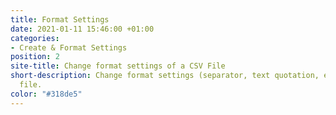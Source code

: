 ```yaml
---
title: Format Settings
date: 2021-01-11 15:46:00 +01:00
categories:
- Create & Format Settings
position: 2
site-title: Change format settings of a CSV File
short-description: Change format settings (separator, text quotation, etc.) of a CSV
  file.
color: "#318de5"
---
```


